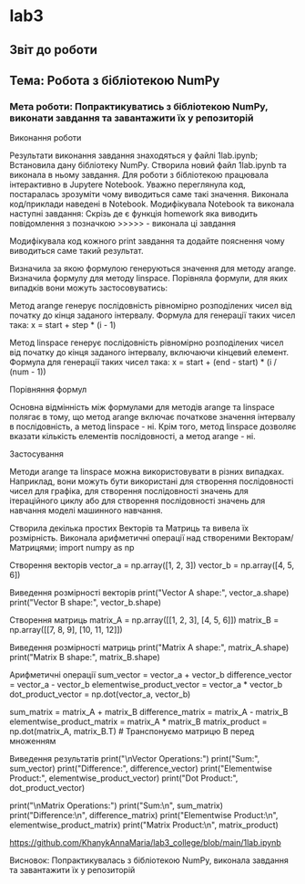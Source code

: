 # lab3

## Звіт до роботи

## Тема: Робота з бібліотекою NumPy

### Мета роботи: Попрактикуватись з бібліотекою NumPy, виконати завдання та завантажити їх у репозиторій
Виконання роботи

Результати виконання завдання знаходяться у файлі 1lab.ipynb; Встановила дану бібліотеку NumPy. Створила новий файл 1lab.ipynb та виконала в ньому завдання. Для роботи з бібліотекою працювала інтерактивно в Jupytere Notebook. Уважно переглянула код, постаралась зрозуміти чому виводиться саме такі значення. Виконала код/приклади наведені в Notebook. Модифікувала Notebook та виконала наступні завдання: Скрізь де є функція homework яка виводить повідомлення з позначкою >>>>> - виконала ці завдання

Модифікувала код кожного print завдання та додайте пояснення чому виводиться саме такий результат.

Визначила за якою формулою генеруються значення для методу arange. Визначила формулу для методу linspace. Порівняла формули, для яких випадків вони можуть застосовуватись:

Метод arange генерує послідовність рівномірно розподілених чисел від початку до кінця заданого інтервалу. Формула для генерації таких чисел така: x = start + step * (i - 1)

Метод linspace генерує послідовність рівномірно розподілених чисел від початку до кінця заданого інтервалу, включаючи кінцевий елемент. Формула для генерації таких чисел така: x = start + (end - start) * (i / (num - 1))

Порівняння формул

Основна відмінність між формулами для методів arange та linspace полягає в тому, що метод arange включає початкове значення інтервалу в послідовність, а метод linspace - ні. Крім того, метод linspace дозволяє вказати кількість елементів послідовності, а метод arange - ні.

Застосування

Методи arange та linspace можна використовувати в різних випадках. Наприклад, вони можуть бути використані для створення послідовності чисел для графіка, для створення послідовності значень для ітераційного циклу або для створення послідовності значень для навчання моделі машинного навчання.

Створила декілька простих Векторів та Матриць та вивела їх розмірність. Виконала арифметичні операції над створеними Векторам/Матрицями; import numpy as np

Створення векторів
vector_a = np.array([1, 2, 3]) vector_b = np.array([4, 5, 6])

Виведення розмірності векторів
print("Vector A shape:", vector_a.shape) print("Vector B shape:", vector_b.shape)

Створення матриць
matrix_A = np.array([[1, 2, 3], [4, 5, 6]]) matrix_B = np.array([[7, 8, 9], [10, 11, 12]])

Виведення розмірності матриць
print("Matrix A shape:", matrix_A.shape) print("Matrix B shape:", matrix_B.shape)

Арифметичні операції
sum_vector = vector_a + vector_b difference_vector = vector_a - vector_b elementwise_product_vector = vector_a * vector_b dot_product_vector = np.dot(vector_a, vector_b)

sum_matrix = matrix_A + matrix_B difference_matrix = matrix_A - matrix_B elementwise_product_matrix = matrix_A * matrix_B matrix_product = np.dot(matrix_A, matrix_B.T) # Транспонуємо матрицю B перед множенням

Виведення результатів
print("\nVector Operations:") print("Sum:", sum_vector) print("Difference:", difference_vector) print("Elementwise Product:", elementwise_product_vector) print("Dot Product:", dot_product_vector)

print("\nMatrix Operations:") print("Sum:\n", sum_matrix) print("Difference:\n", difference_matrix) print("Elementwise Product:\n", elementwise_product_matrix) print("Matrix Product:\n", matrix_product)

https://github.com/KhanykAnnaMaria/lab3_college/blob/main/1lab.ipynb

Висновок: Попрактикувалась з бібліотекою NumPy, виконала завдання та завантажити їх у репозиторій
